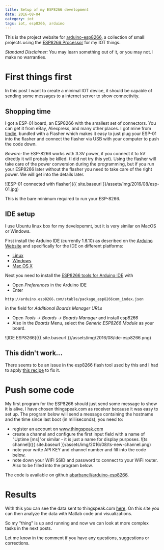 ```yaml
---
title: Setup of my ESP8266 development
date: 2016-08-04
category: iot
tags: iot, esp8266, arduino
---
```


This is the project website for
[arduino-esp8266](https://github.com/abarbanell/arduino-esp8266),
a collection of small projects using the [ESP8266
Processor](http://www.esp8266.com/) for my IOT things.

*Standard Disclaimer:* You may learn something out of it, or you
may not. I make no warranties.

# First things first

In this post I want to create a minimal IOT device, it should be
capable of sending some messages to a internet server to show
connectivity.

## Shopping time

I got a ESP-01 board, an ESP8266 with the smallest set of connectors.
You can get it from eBay, Aliexpress, and many other places.
I got mine from
[tindie](https://www.tindie.com/products/AprilBrother/esp8266-flasher-rev2/),
bundled with a Flasher which makes it
easy to just plug your ESP-01 into the flasher and connect the
flasher via USB with your computer to push the code down.

*Beware:* the ESP-8266 works with 3.3V power, if you connect it to
5V directly it will probaly be killed. (I did not try this yet).
Using the flasher will take care of the power conversion during the
programming, but if you run your ESP8266 later without the flasher you need to take
care of the right power. We will get into the details later.

![ESP-01 connected with flasher]({{ site.baseurl }}/assets/img/2016/08/esp-01.jpg)

This is the bare minimum required to run your ESP-8266.

## IDE setup

I use  Ubuntu linux box for my developemnt, but it is very similar on MacOS or Windows.

First install the Arduino IDE (currently 1.6.10) as described on the [Arduino
Website](https://www.arduino.cc/en/Guide/HomePage) and specifically
for the IDE on different platforms:

- [Linux](https://www.arduino.cc/en/Guide/Linux)
- [Windows](https://www.arduino.cc/en/Guide/Windows)
- [Mac OS X](https://www.arduino.cc/en/Guide/MacOSX)

Next you need to install the [ESP8266 tools for Arduino IDE](https://github.com/esp8266/Arduino) with 

- Open *Preferences* in the Arduino IDE
- Enter 
```
http://arduino.esp8266.com/stable/package_esp8266com_index.json
```
in the field for *Additional Boards Manager URLs*
- Open *Tools -> Boards -> Boards Manager* and install esp8266 
- Also in the *Boards* Menu, select the *Generic ESP8266 Module* as your board.

![IDE ESP8266]({{ site.baseurl }}/assets/img/2016/08/ide-esp8266.png)

## This didn't work...

There seems to be an issue in the esp8266 flash tool used by this and
I had to apply
[this recipe](http://arduino.stackexchange.com/questions/20219/upload-with-esptool-fails-with-espcomm-send-command-cant-receive-slip-payload) to fix it.

# Push some code

My first program for the ESP8266 should just send some message to
show it is alive. I have chosen thingspeak.com as receiver because
it was easy to set up. The program below will send a message containing
the hostname and the time since last boot (in milliseconds), you
need to:

- register an account on www.thingspeak.com
- create a channel and configure the first input field with a name
of "Uptime [ms]"or similar - it is just a name for display purposes.
![ts channel]({{ site.baseurl }}/assets/img/2016/08/ts-new-channel.png)
- note your write API KEY and channel number and fill into the code below.
- note down your WIFI SSID and password to connect to your WiFi
router. Also to be filled into the program below.

The code is available on github [abarbanell/arduino-esp8266](https://github.com/abarbanell/arduino-esp8266/blob/master/sketch_uptime_thingspeak/sketch_uptime_thingspeak.ino).

# Results

With this you can see the data sent to thingspeak.com
[here](https://thingspeak.com/channels/145240). On this site you can
then analyze the data with Matlab code and visualizations.

So my "thing" is up and running and now we can look at more complex tasks
in the next posts.

Let me know in the comment if you have any questions, suggestions or
corrections.

